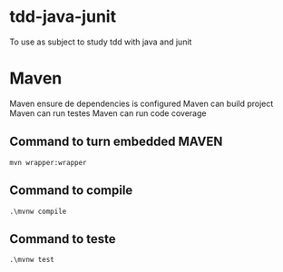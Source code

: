 # tdd-java-junit

To use as subject to study tdd with java and junit

# Maven

Maven ensure de dependencies is configured
Maven can build project
Maven can run testes
Maven can run code coverage

## Command to turn embedded MAVEN

`mvn wrapper:wrapper`

## Command to compile

`.\mvnw compile`

## Command to teste

`.\mvnw test`


